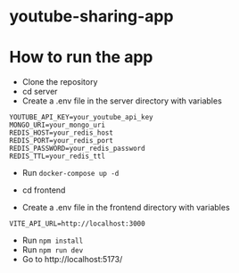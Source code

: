 # youtube-sharing-app

# How to run the app

- Clone the repository
- cd server
- Create a .env file in the server directory with variables

```~~
YOUTUBE_API_KEY=your_youtube_api_key
MONGO_URI=your_mongo_uri
REDIS_HOST=your_redis_host
REDIS_PORT=your_redis_port
REDIS_PASSWORD=your_redis_password
REDIS_TTL=your_redis_ttl
```

- Run `docker-compose up -d`

- cd frontend
- Create a .env file in the frontend directory with variables

```
VITE_API_URL=http://localhost:3000
```

- Run `npm install`
- Run `npm run dev`
- Go to http://localhost:5173/
